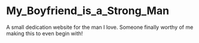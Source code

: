 # My_Boyfriend_is_a_Strong_Man
A small dedication website for the man I love. Someone finally worthy of me making this to even begin with!
